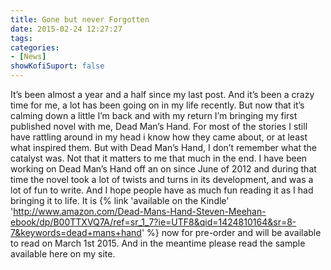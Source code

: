 ```yaml
---
title: Gone but never Forgotten
date: 2015-02-24 12:27:27
tags:
categories: 
- [News]
showKofiSuport: false
---
```

It’s been almost a year and a half since my last post.  And it’s been a crazy time for me, a lot has been going on in my life recently.  But now that it’s calming down a little I’m back and with my return I’m bringing my first published novel with me, Dead Man’s Hand.<!-- more --> For most of the stories I still have rattling around in my head i know how they came about, or at least what inspired them. But with Dead Man’s Hand, I don’t remember what the catalyst was. Not that it matters to me that much in the end. I have been working on Dead Man’s Hand off an on since June of 2012 and during that time the novel took a lot of twists and turns in its development, and was a lot of fun to write.  And I hope people have as much fun reading it as I had bringing it to life. It is {% link 'available on the Kindle' 'http://www.amazon.com/Dead-Mans-Hand-Steven-Meehan-ebook/dp/B00TTXVQ7A/ref=sr_1_7?ie=UTF8&qid=1424810164&sr=8-7&keywords=dead+mans+hand' %} now for pre-order and will be available to read on March 1st 2015. And in the meantime please read the sample available here on my site.

<!--Click here to read the sample.-->